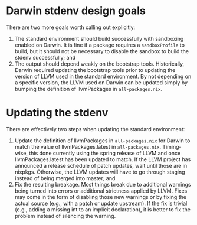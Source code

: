 # Darwin stdenv design goals

There are two more goals worth calling out explicitly:

1. The standard environment should build successfully with sandboxing enabled on Darwin. It is
   fine if a package requires a `sandboxProfile` to build, but it should not be necessary to
   disable the sandbox to build the stdenv successfully; and
2. The output should depend weakly on the bootstrap tools. Historically, Darwin required updating
   the bootstrap tools prior to updating the version of LLVM used in the standard environment.
   By not depending on a specific version, the LLVM used on Darwin can be updated simply by
   bumping the definition of llvmPackages in `all-packages.nix`.

# Updating the stdenv

There are effectively two steps when updating the standard environment:

1. Update the definition of llvmPackages in `all-packages.nix` for Darwin to match the value of
   llvmPackages.latest in `all-packages.nix`. Timing-wise, this done currently using the spring
   release of LLVM and once llvmPackages.latest has been updated to match. If the LLVM project
   has announced a release schedule of patch updates, wait until those are in nixpkgs. Otherwise,
   the LLVM updates will have to go through staging instead of being merged into master; and
2. Fix the resulting breakage. Most things break due to additional warnings being turned into
   errors or additional strictness applied by LLVM. Fixes may come in the form of disabling those
   new warnings or by fixing the actual source (e.g., with a patch or update upstream). If the
   fix is trivial (e.g., adding a missing int to an implicit declaration), it is better to fix
   the problem instead of silencing the warning.

